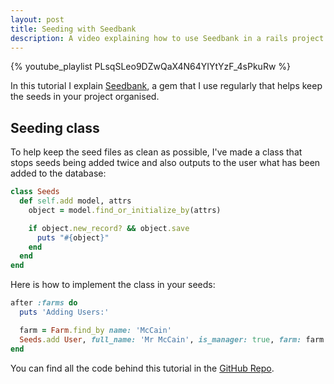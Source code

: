 ```yaml
---
layout: post
title: Seeding with Seedbank
description: A video explaining how to use Seedbank in a rails project.
---
```


{% youtube_playlist PLsqSLeo9DZwQaX4N64YIYtYzF_4sPkuRw %}

In this tutorial I explain [Seedbank](https://github.com/james2m/seedbank), a gem that I use regularly that helps keep the seeds in your project organised.

## Seeding class

To help keep the seed files as clean as possible, I've made a class that stops seeds being added twice and also outputs to the user what has been added to the database:

```ruby
class Seeds
  def self.add model, attrs
    object = model.find_or_initialize_by(attrs)

    if object.new_record? && object.save
      puts "#{object}"
    end
  end
end
```

Here is how to implement the class in your seeds:

```ruby
after :farms do
  puts 'Adding Users:'

  farm = Farm.find_by name: 'McCain'
  Seeds.add User, full_name: 'Mr McCain', is_manager: true, farm: farm
end
```

You can find all the code behind this tutorial in the [GitHub Repo](https://github.com/MikeRogers0/GenericApp/tree/refactoring-seeds).
